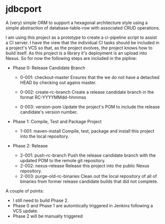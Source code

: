 # jdbcport

A (very) simple ORM to support a hexagonal architecture style using a simple abstraction of database-table-row with
associated CRUD operations.

I am using this project as a prototype to create a ci-pipeline script to assist a CI server.  I have the view that the 
individual CI tasks should be included in a project's VCS so that, as the project evolves, the project knows how to 
build itself.  As this project is a library it's deployment is an upload into Nexus.  So for now the following steps are
included in the pipline:

- Phase 0: Release Candidate Branch
	- 0-001: checkout-master
		Ensures that the we do not have a detached HEAD by checking out agains master.
	
	- 0-002: create-rc-branch
		Create a release candidate branch in the format
			RC-YYYYMMdd-hhmmss
	
	- 0-003: version-pom
		Update the project's POM to include the release candidate's version number.

- Phase 1: Compile, Test and Package Project
	- 1-001: maven-install
		Compile, test, package and install this project into the local repository.

- Phase 2: Release
	- 2-001: push-rc-branch
		Push the release candidate branch with the updated POM to the remote git repository.
	- 2-002: nexus-release
		Release this project into the public Nexus repository.
	- 2-003: purge-old-rc-binaries
		Clean out the local repository of all of binaries from former release candidate builds that did not complete.

A couple of points:

- I still need to build Phase 2.
- Phase 0 and Phase 1 are automtically triggered in Jenkins following a VCS update.
- Phase 2 will be manually triggered 
